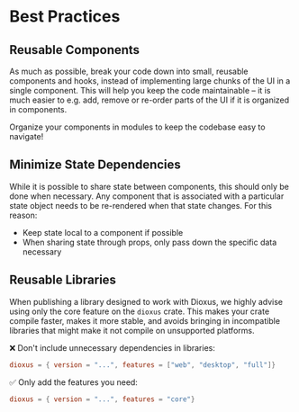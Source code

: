 # Best Practices

## Reusable Components

As much as possible, break your code down into small, reusable components and hooks, instead of implementing large chunks of the UI in a single component. This will help you keep the code maintainable – it is much easier to e.g. add, remove or re-order parts of the UI if it is organized in components.

Organize your components in modules to keep the codebase easy to navigate!

## Minimize State Dependencies

While it is possible to share state between components, this should only be done when necessary. Any component that is associated with a particular state object needs to be re-rendered when that state changes. For this reason:

- Keep state local to a component if possible
- When sharing state through props, only pass down the specific data necessary

## Reusable Libraries

When publishing a library designed to work with Dioxus, we highly advise using only the core feature on the `dioxus` crate. This makes your crate compile faster, makes it more stable, and avoids bringing in incompatible libraries that might make it not compile on unsupported platforms.


❌ Don't include unnecessary dependencies in libraries:
```toml
dioxus = { version = "...", features = ["web", "desktop", "full"]}
```

✅ Only add the features you need:
```toml
dioxus = { version = "...", features = "core"}
```
